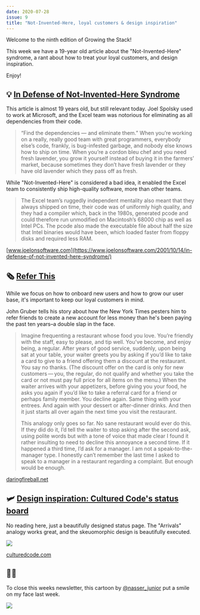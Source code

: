 ```yaml
---
date: 2020-07-28
issue: 9
title: "Not-Invented-Here, loyal customers & design inspiration"
---
```


Welcome to the ninth edition of Growing the Stack!

This week we have a 19-year old article about the "Not-Invented-Here" syndrome, a rant about how to treat your loyal customers, and design inspiration.

Enjoy!

## 💡 [In Defense of Not-Invented-Here Syndrome](https://www.joelonsoftware.com/2001/10/14/in-defense-of-not-invented-here-syndrome/)

This article is almost 19 years old, but still relevant today. Joel Spolsky used to work at Microsoft, and the Excel team was notorious for eliminating as all dependencies from their code.

> “Find the dependencies — and eliminate them.” When you’re working on a really, really good team with great programmers, everybody else’s code, frankly, is bug-infested garbage, and nobody else knows how to ship on time. When you’re a cordon bleu chef and you need fresh lavender, you grow it yourself instead of buying it in the farmers’ market, because sometimes they don’t have fresh lavender or they have old lavender which they pass off as fresh.

While "Not-Invented-Here" is considered a bad idea, it enabled the Excel team to consistently ship high-quality software, more than other teams.

> The Excel team’s ruggedly independent mentality also meant that they always shipped on time, their code was of uniformly high quality, and they had a compiler which, back in the 1980s, generated pcode and could therefore run unmodified on Macintosh’s 68000 chip as well as Intel PCs. The pcode also made the executable file about half the size that Intel binaries would have been, which loaded faster from floppy disks and required less RAM.

[www.joelonsoftware.com](https://www.joelonsoftware.com/2001/10/14/in-defense-of-not-invented-here-syndrome/)

## 🗞 [Refer This](https://daringfireball.net/2020/07/new_york_times_refer_this_dickbar)

While we focus on how to onboard new users and how to grow our user base, it's important to keep our loyal customers in mind.

John Gruber tells his story about how the New York Times pesters him to refer friends to create a new account for less money than he's been paying the past ten years–a double slap in the face.

> Imagine frequenting a restaurant whose food you love. You’re friendly with the staff, easy to please, and tip well. You’ve become, and enjoy being, a regular. After years of good service, suddenly, upon being sat at your table, your waiter greets you by asking if you’d like to take a card to give to a friend offering them a discount at the restaurant. You say no thanks. (The discount offer on the card is only for new customers — you, the regular, do not qualify and whether you take the card or not must pay full price for all items on the menu.) When the waiter arrives with your appetizers, before giving you your food, he asks you again if you’d like to take a referral card for a friend or perhaps family member. You decline again. Same thing with your entrees. And again with your dessert or after-dinner drinks. And then it just starts all over again the next time you visit the restaurant.
>
> This analogy only goes so far. No sane restaurant would ever do this. If they did do it, I’d tell the waiter to stop asking after the second ask, using polite words but with a tone of voice that made clear I found it rather insulting to need to decline this annoyance a second time. If it happened a third time, I’d ask for a manager. I am not a speak-to-the-manager type. I honestly can’t remember the last time I asked to speak to a manager in a restaurant regarding a complaint. But enough would be enough.

[daringfireball.net](https://daringfireball.net/2020/07/new_york_times_refer_this_dickbar)

## 🛩 [Design inspiration: Cultured Code's status board](https://culturedcode.com/status/)

No reading here, just a beautifully designed status page. The  "Arrivals" analogy works great, and the skeuomorphic design is beautifully executed.

![](https://mailcoach.growingthestack.io/static/cultured-code-status-board.jpg)

[culturedcode.com](https://culturedcode.com/status/)

## 👨‍🎨

To close this weeks newsletter, this cartoon by [@nasser_junior](http://twitter.com/nasser_junior) put a smile on my face last week.

![](https://mailcoach.growingthestack.io/static/nasser-junior-cartoon.jpeg)
